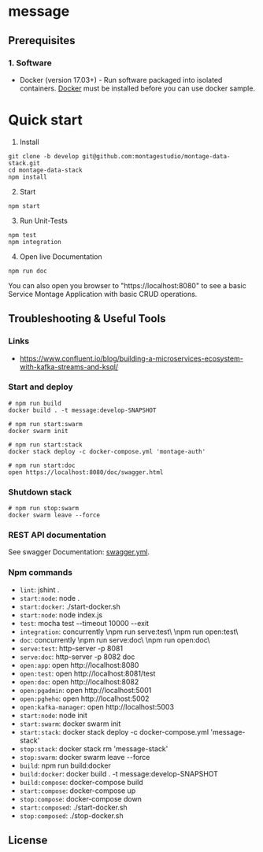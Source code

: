 # message

## Prerequisites

### 1. Software

* Docker (version 17.03+) - Run software packaged into isolated containers.
[Docker](https://www.docker.com/) must be installed before you can use docker sample.

# Quick start

1. Install 
```
git clone -b develop git@github.com:montagestudio/montage-data-stack.git
cd montage-data-stack
npm install
```

2. Start
```
npm start
```

3. Run Unit-Tests
```
npm test
npm integration
```

4. Open live Documentation
```
npm run doc
```

You can also open you browser to "https://localhost:8080" to see a basic Service Montage Application with basic CRUD operations.

## Troubleshooting & Useful Tools


### Links
- https://www.confluent.io/blog/building-a-microservices-ecosystem-with-kafka-streams-and-ksql/

### Start and deploy

```
# npm run build
docker build . -t message:develop-SNAPSHOT

# npm run start:swarm
docker swarm init

# npm run start:stack
docker stack deploy -c docker-compose.yml 'montage-auth'

# npm run start:doc
open https://localhost:8080/doc/swagger.html
```

### Shutdown stack

```
# npm run stop:swarm
docker swarm leave --force
```
### REST API documentation

See swagger Documentation: [swagger.yml](./doc/swagger.yml).

### Npm commands
 
 - `lint`: jshint . 
 - `start:node`: node . 
 - `start:docker`: ./start-docker.sh
 - `start:node`: node index.js 
 - `test`: mocha test --timeout 10000 --exit 
 - `integration`: concurrently \npm run serve:test\ \npm run open:test\ 
 - `doc`: concurrently \npm run serve:doc\ \npm run open:doc\ 
 - `serve:test`: http-server -p 8081 
 - `serve:doc`: http-server -p 8082 doc 
 - `open:app`: open http://localhost:8080 
 - `open:test`: open http://localhost:8081/test 
 - `open:doc`: open http://localhost:8082  
 - `open:pgadmin`: open http://localhost:5001 
 - `open:pgheho`: open http://localhost:5002
 - `open:kafka-manager`: open http://localhost:5003 
 - `start:node`: node init 
 - `start:swarm`: docker swarm init 
 - `start:stack`: docker stack deploy -c docker-compose.yml 'message-stack' 
 - `stop:stack`: docker stack rm 'message-stack' 
 - `stop:swarm`: docker swarm leave --force 
 - `build`: npm run build:docker 
 - `build:docker`: docker build . -t message:develop-SNAPSHOT 
 - `build:compose`: docker-compose build 
 - `start:compose`: docker-compose up
 - `stop:compose`: docker-compose down
 - `start:composed`: ./start-docker.sh
 - `stop:composed`: ./stop-docker.sh
 
 
## License



